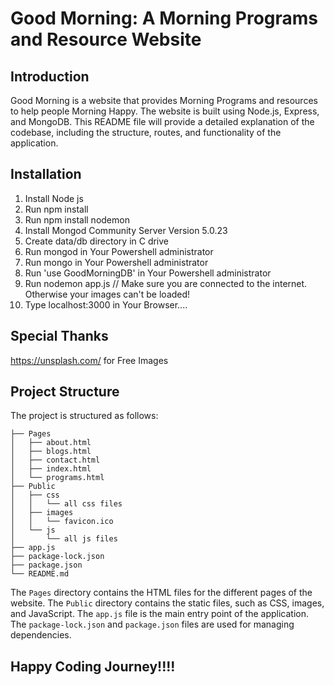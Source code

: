  # Good Morning: A Morning Programs and Resource Website

## Introduction

Good Morning is a website that provides Morning Programs and resources to help people Morning Happy. The website is built using Node.js, Express, and MongoDB. This README file will provide a detailed explanation of the codebase, including the structure, routes, and functionality of the application.

## Installation

1. Install Node js 
2. Run npm install
3. Run npm install nodemon
4. Install Mongod Community Server Version 5.0.23
5. Create data/db directory in C drive
6. Run mongod in Your Powershell administrator
7. Run mongo in Your Powershell administrator
8. Run 'use GoodMorningDB' in Your Powershell administrator
9. Run nodemon app.js // Make sure you are connected to the internet. Otherwise your images can't be loaded!
10. Type localhost:3000 in Your Browser....

## Special Thanks 
https://unsplash.com/ for Free Images 

## Project Structure

The project is structured as follows:

```
├── Pages
│   ├── about.html
│   ├── blogs.html
│   ├── contact.html
│   ├── index.html
│   └── programs.html
├── Public
│   ├── css
│   │   └── all css files
│   ├── images
│   │   └── favicon.ico
│   └── js
│       └── all js files
├── app.js
├── package-lock.json
├── package.json
└── README.md
```

The `Pages` directory contains the HTML files for the different pages of the website. The `Public` directory contains the static files, such as CSS, images, and JavaScript. The `app.js` file is the main entry point of the application. The `package-lock.json` and `package.json` files are used for managing dependencies.

## Happy Coding Journey!!!!
